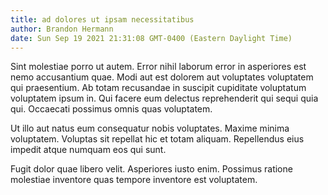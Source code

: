 ```yaml
---
title: ad dolores ut ipsam necessitatibus
author: Brandon Hermann
date: Sun Sep 19 2021 21:31:08 GMT-0400 (Eastern Daylight Time)
---
```

Sint molestiae porro ut autem. Error nihil laborum error in asperiores est nemo accusantium quae. Modi aut est dolorem aut voluptates voluptatem qui praesentium. Ab totam recusandae in suscipit cupiditate voluptatum voluptatem ipsum in. Qui facere eum delectus reprehenderit qui sequi quia qui. Occaecati possimus omnis quas voluptatem.

 Ut illo aut natus eum consequatur nobis voluptates. Maxime minima voluptatem. Voluptas sit repellat hic et totam aliquam. Repellendus eius impedit atque numquam eos qui sunt.

 Fugit dolor quae libero velit. Asperiores iusto enim. Possimus ratione molestiae inventore quas tempore inventore est voluptatem.